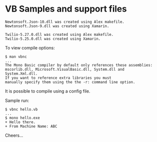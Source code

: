 # VB Samples and support files

````
Newtonsoft.Json-10.dll was created using Alex makefile.
Newtonsoft.Json-9.dll was created using Xamarin.

Twilio-5.27.0.dll was created using Alex makefile.
Twilio-5.25.0.dll was created using Xamarin.
````

To view compile options:
````
$ man vbnc
...
The Mono Basic compiler by default only references these assemblies: 
mscorlib.dll, Microsoft.VisualBasic.dll, System.dll and System.Xml.dll.
If you want to reference extra libraries you must
manually specify them using the the -r: command line option.
````
It is possible to compile using a config file.

Sample run:
````
$ vbnc hello.vb
...
$ mono hello.exe 
+ Hello there.
+ From Machine Name: ABC
````

Cheers...